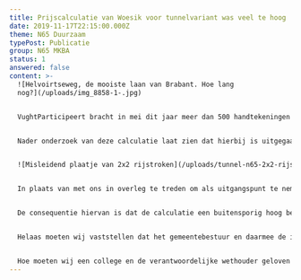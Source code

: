 ```yaml
---
title: Prijscalculatie van Woesik voor tunnelvariant was veel te hoog
date: 2019-11-17T22:15:00.000Z
theme: N65 Duurzaam
typePost: Publicatie
group: N65 MKBA
status: 1
answered: false
content: >-
  ![Helvoirtseweg, de mooiste laan van Brabant. Hoe lang
  nog?](/uploads/img_8858-1-.jpg)


  VughtParticipeert bracht in mei dit jaar meer dan 500 handtekeningen bijeen om een onderzoek naar een tunnelvariant te bepleiten. De week daarvoor had wethouder van Woesik snel een prijscalculatie voor een tunnelvariant laten maken, waaruit zou blijken dat deze tenminste €400 miljoen zou gaan kosten.


  Nader onderzoek van deze calculatie laat zien dat hierbij is uitgegaan van op- en afritten bij de Vijverbosweg en Helvoirtsewegin in de tunnel. Dit leidt ertoe dat de tunnel niet 2x2 rijstroken moest bevatten maar 2x3, mogelijk zelfs 2x4, omdat in- en uitvoegen in een gesloten tunnel niet is toegestaan. Niet alleen wordt de tunnel daardoor 2 tot 2,5 keer duurder, maar ook veel breder, waardoor er naast de tunnel minder ruimte overblijft voor herontwikkeling, maar ook de schade aan de bomen, tuinen en gebouwen langs de N65 vele malen groter zal zijn.


  ![Misleidend plaatje van 2x2 rijstroken](/uploads/tunnel-n65-2x2-rijstroken.png)


  In plaats van met ons in overleg te treden om als uitgangspunt te nemen een tunnel uitsluitend voor doorgaand verkeer met alleen op- en afritten aan de uiteinden van de tunnel, heeft de wethouder een eigen calculatie gemaakt op basis van onnodige kostbare uitgangspunten, hetgeen tot een veel te dure oplossing heeft geleid.


  De consequentie hiervan is dat de calculatie een buitensporig hoog bedrag liet zien, op basis waarvan een tunnelvariant tijdens de gemeenteraadsvergadering eenvoudig van tafel kon worden geveegd.


  Helaas moeten wij vaststellen dat het gemeentebestuur en daarmee de inwoners van Vught bij de besluitvorming over de N65 hiermee voor de 3e keer voor de gek zijn gehouden. Werd eerst het MKBA-rapport (Maatschappelijke Kosten-Baten Analyse), met een duidelijk negatief advies, 2 jaar onder tafel gehouden, vervolgens werd de gemeenteraad gevraagd een besluit te nemen 2 weken voordat de verkeersanalyses lieten zien dat het verkeer in het dorp dramatisch zou toenemen. De derde keer blijkt de calculatie van de tunnelvariant te zijn gebaseerd op een verkeerskundige oplossing met 2x3 tot 2x4 stroken, veel duurder dan noodzakelijk. Hierbij werd nog eens een tekening toegevoegd waarmee de indruk werd gewekt dat de tunnel slechts 2x2 rijstroken zou krijgen. 


  Hoe moeten wij een college en de verantwoordelijke wethouder geloven die ons zo vaak voor de gek hebben gehouden? Wordt het niet tijd om met deze bestuurders af te rekenen bij de gemeenteraadsverkiezingen en het project N65 te heroverwegen?
---
```

